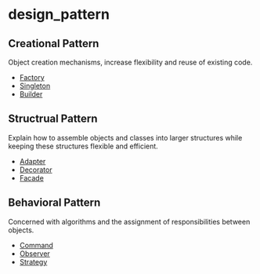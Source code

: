 # design_pattern

## Creational Pattern
Object creation mechanisms, increase flexibility and reuse of existing code.

* [Factory](/Factory/README.md)
* [Singleton](/Singleton/README.md)
* [Builder](/Builder/README.md)


## Structrual Pattern
Explain how to assemble objects and classes into larger structures while keeping these structures flexible and efficient.

* [Adapter](/Adapter/README.md)
* [Decorator](/Decorator/README.md)
* [Facade](/Facade/README.md)


## Behavioral Pattern
Concerned with algorithms and the assignment of responsibilities between objects.

* [Command](/Command/README.md)
* [Observer](/Observer/README.md)
* [Strategy](/Strategy/README.md)